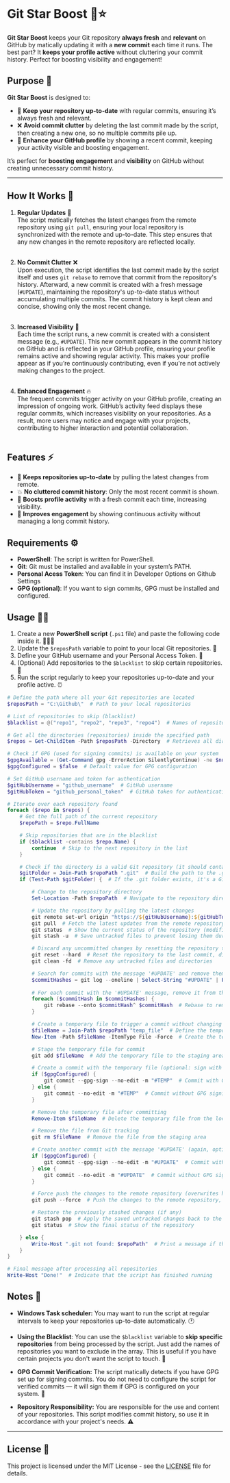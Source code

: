 # Git Star Boost 🚀⭐

**Git Star Boost** keeps your Git repository **always fresh** and **relevant** on GitHub by matically updating it with a **new commit** each time it runs. The best part? It **keeps your profile active** without cluttering your commit history. Perfect for boosting visibility and engagement!

## Purpose 🎯

**Git Star Boost** is designed to:

- 🔄 **Keep your repository up-to-date** with regular commits, ensuring it’s always fresh and relevant.
- ❌ **Avoid commit clutter** by deleting the last commit made by the script, then creating a new one, so no multiple commits pile up.
- 🌟 **Enhance your GitHub profile** by showing a recent commit, keeping your activity visible and boosting engagement.

It’s perfect for **boosting engagement** and **visibility** on GitHub without creating unnecessary commit history.

---

## How It Works 🔧

1. **Regular Updates** 🚀<br>
   The script matically fetches the latest changes from the remote repository using `git pull`, ensuring your local repository is synchronized with the remote and up-to-date. This step ensures that any new changes in the remote repository are reflected locally.<br><br>

2. **No Commit Clutter** ❌<br>
   Upon execution, the script identifies the last commit made by the script itself and uses `git rebase` to remove that commit from the repository's history. Afterward, a new commit is created with a fresh message (`#UPDATE`), maintaining the repository's up-to-date status without accumulating multiple commits. The commit history is kept clean and concise, showing only the most recent change.<br><br>

3. **Increased Visibility** 📅<br>
   Each time the script runs, a new commit is created with a consistent message (e.g., `#UPDATE`). This new commit appears in the commit history on GitHub and is reflected in your GitHub profile, ensuring your profile remains active and showing regular activity. This makes your profile appear as if you’re continuously contributing, even if you're not actively making changes to the project.<br><br>

4. **Enhanced Engagement** 🔥<br>
   The frequent commits trigger activity on your GitHub profile, creating an impression of ongoing work. GitHub’s activity feed displays these regular commits, which increases visibility on your repositories. As a result, more users may notice and engage with your projects, contributing to higher interaction and potential collaboration.<br><br>

## Features ⚡

- 🔄 **Keeps repositories up-to-date** by pulling the latest changes from remote.
- 💥 **No cluttered commit history**: Only the most recent commit is shown.
- 👀 **Boosts profile activity** with a fresh commit each time, increasing visibility.
- 🚀 **Improves engagement** by showing continuous activity without managing a long commit history.

## Requirements ⚙️

- **PowerShell**: The script is written for PowerShell.
- **Git**: Git must be installed and available in your system’s PATH.
- **Personal Acess Token**: You can find it in Developer Options on Github Settings
- **GPG (optional)**: If you want to sign commits, GPG must be installed and configured.

## Usage 🏃‍♂️

1. Create a new **PowerShell script** (`.ps1` file) and paste the following code inside it. 🧑🏻‍💻
2. Update the `$reposPath` variable to point to your local Git repositories. 📂
4. Define your GitHub username and your Personal Access Token. 🪪
5. (Optional) Add repositories to the `$blacklist` to skip certain repositories. 🚫
6. Run the script regularly to keep your repositories up-to-date and your profile active. ⏰

```ps1
# Define the path where all your Git repositories are located
$reposPath = "C:\Github\"  # Path to your local repositories

# List of repositories to skip (blacklist)
$blacklist = @("repo1", "repo2", "repo3", "repo4")  # Names of repositories to ignore

# Get all the directories (repositories) inside the specified path
$repos = Get-ChildItem -Path $reposPath -Directory  # Retrieves all directories in the given path

# Check if GPG (used for signing commits) is available on your system
$gpgAvailable = (Get-Command gpg -ErrorAction SilentlyContinue) -ne $null  # Checks if GPG is installed
$gpgConfigured = $false  # Default value for GPG configuration

# Set GitHub username and token for authentication
$gitHubUsername = "github_username"  # GitHub username
$gitHubToken = "github_personal_token"  # GitHub token for authentication

# Iterate over each repository found
foreach ($repo in $repos) {
    # Get the full path of the current repository
    $repoPath = $repo.FullName

    # Skip repositories that are in the blacklist
    if ($blacklist -contains $repo.Name) {
        continue  # Skip to the next repository in the list
    }

    # Check if the directory is a valid Git repository (it should contain a .git folder)
    $gitFolder = Join-Path $repoPath ".git"  # Build the path to the .git folder
    if (Test-Path $gitFolder) {  # If the .git folder exists, it's a Git repository

        # Change to the repository directory
        Set-Location -Path $repoPath  # Navigate to the repository directory

        # Update the repository by pulling the latest changes
        git remote set-url origin "https://${gitHubUsername}:${gitHubToken}@github.com/${gitHubUsername}/$($repo.Name).git"  # Set the remote URL with the GitHub token
        git pull  # Fetch the latest updates from the remote repository
        git status  # Show the current status of the repository (modified files, etc.)
        git stash -u  # Save untracked files to prevent losing them during the reset

        # Discard any uncommitted changes by resetting the repository to the last commit
        git reset --hard  # Reset the repository to the last commit, discarding local changes
        git clean -fd  # Remove any untracked files and directories

        # Search for commits with the message '#UPDATE' and remove them from history
        $commitHashes = git log --oneline | Select-String "#UPDATE" | ForEach-Object { $_.Line.Split(' ')[0] }  # Get all commit hashes with the message '#UPDATE'
        
        # For each commit with the '#UPDATE' message, remove it from the repository's history
        foreach ($commitHash in $commitHashes) {
            git rebase --onto $commitHash^ $commitHash  # Rebase to remove the commit from the history
        }

        # Create a temporary file to trigger a commit without changing the content of the repository
        $fileName = Join-Path $repoPath "temp_file"  # Define the temporary file name
        New-Item -Path $fileName -ItemType File -Force  # Create the temporary file in the repository

        # Stage the temporary file for commit
        git add $fileName  # Add the temporary file to the staging area

        # Create a commit with the temporary file (optional: sign with GPG if configured)
        if ($gpgConfigured) {
            git commit --gpg-sign --no-edit -m "#TEMP"  # Commit with GPG signing
        } else {
            git commit --no-edit -m "#TEMP"  # Commit without GPG signing
        }

        # Remove the temporary file after committing
        Remove-Item $fileName  # Delete the temporary file from the local repository

        # Remove the file from Git tracking
        git rm $fileName  # Remove the file from the staging area

        # Create another commit with the message '#UPDATE' (again, optional: sign with GPG)
        if ($gpgConfigured) {
            git commit --gpg-sign --no-edit -m "#UPDATE"  # Commit with GPG signing
        } else {
            git commit --no-edit -m "#UPDATE"  # Commit without GPG signing
        }

        # Force push the changes to the remote repository (overwrites history)
        git push --force  # Push the changes to the remote repository, overwriting history

        # Restore the previously stashed changes (if any)
        git stash pop  # Apply the saved untracked changes back to the working directory
        git status  # Show the final status of the repository

    } else {
        Write-Host ".git not found: $repoPath"  # Print a message if the directory isn't a Git repository
    }
}

# Final message after processing all repositories
Write-Host "Done!"  # Indicate that the script has finished running
```

## Notes 📝

- **Windows Task scheduler:** You may want to run the script at regular intervals to keep your repositories up-to-date automatically. 🕐

- **Using the Blacklist**: You can use the `$blacklist` variable to **skip specific repositories** from being processed by the script. Just add the names of repositories you want to exclude in the array. This is useful if you have certain projects you don't want the script to touch. 🚫

- **GPG Commit Verification:** The script matically detects if you have GPG set up for signing commits. You do not need to configure the script for verified commits — it will sign them if GPG is configured on your system. 🔑

- **Repository Responsibility:** You are responsible for the use and content of your repositories. This script modifies commit history, so use it in accordance with your project's needs. ⚠️

---

## License 📄

This project is licensed under the MIT License - see the [LICENSE](LICENSE) file for details.
